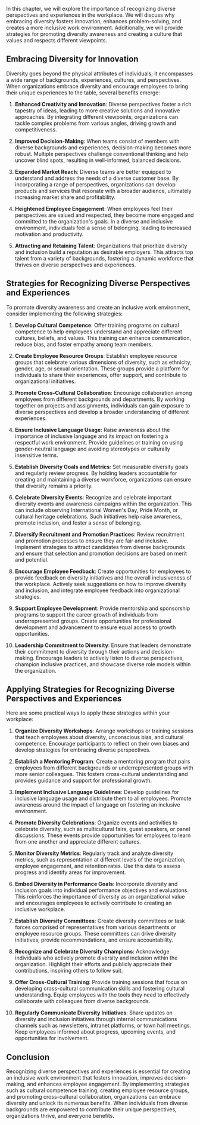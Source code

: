 
In this chapter, we will explore the importance of recognizing diverse perspectives and experiences in the workplace. We will discuss why embracing diversity fosters innovation, enhances problem-solving, and creates a more inclusive work environment. Additionally, we will provide strategies for promoting diversity awareness and creating a culture that values and respects different viewpoints.

## Embracing Diversity for Innovation

Diversity goes beyond the physical attributes of individuals; it encompasses a wide range of backgrounds, experiences, cultures, and perspectives. When organizations embrace diversity and encourage employees to bring their unique experiences to the table, several benefits emerge:

1. **Enhanced Creativity and Innovation**: Diverse perspectives foster a rich tapestry of ideas, leading to more creative solutions and innovative approaches. By integrating different viewpoints, organizations can tackle complex problems from various angles, driving growth and competitiveness.
    
2. **Improved Decision-Making**: When teams consist of members with diverse backgrounds and experiences, decision-making becomes more robust. Multiple perspectives challenge conventional thinking and help uncover blind spots, resulting in well-informed, balanced decisions.
    
3. **Expanded Market Reach**: Diverse teams are better equipped to understand and address the needs of a diverse customer base. By incorporating a range of perspectives, organizations can develop products and services that resonate with a broader audience, ultimately increasing market share and profitability.
    
4. **Heightened Employee Engagement**: When employees feel their perspectives are valued and respected, they become more engaged and committed to the organization's goals. In a diverse and inclusive environment, individuals feel a sense of belonging, leading to increased motivation and productivity.
    
5. **Attracting and Retaining Talent**: Organizations that prioritize diversity and inclusion build a reputation as desirable employers. This attracts top talent from a variety of backgrounds, fostering a dynamic workforce that thrives on diverse perspectives and experiences.
    

## Strategies for Recognizing Diverse Perspectives and Experiences

To promote diversity awareness and create an inclusive work environment, consider implementing the following strategies:

1. **Develop Cultural Competence**: Offer training programs on cultural competence to help employees understand and appreciate different cultures, beliefs, and values. This training can enhance communication, reduce bias, and foster empathy among team members.
    
2. **Create Employee Resource Groups**: Establish employee resource groups that celebrate various dimensions of diversity, such as ethnicity, gender, age, or sexual orientation. These groups provide a platform for individuals to share their experiences, offer support, and contribute to organizational initiatives.
    
3. **Promote Cross-Cultural Collaboration**: Encourage collaboration among employees from different backgrounds and departments. By working together on projects and assignments, individuals can gain exposure to diverse perspectives and develop a broader understanding of different experiences.
    
4. **Ensure Inclusive Language Usage**: Raise awareness about the importance of inclusive language and its impact on fostering a respectful work environment. Provide guidelines or training on using gender-neutral language and avoiding stereotypes or culturally insensitive terms.
    
5. **Establish Diversity Goals and Metrics**: Set measurable diversity goals and regularly review progress. By holding leaders accountable for creating and maintaining a diverse workforce, organizations can ensure that diversity remains a priority.
    
6. **Celebrate Diversity Events**: Recognize and celebrate important diversity events and awareness campaigns within the organization. This can include observing International Women's Day, Pride Month, or cultural heritage celebrations. Such initiatives help raise awareness, promote inclusion, and foster a sense of belonging.
    
7. **Diversify Recruitment and Promotion Practices**: Review recruitment and promotion processes to ensure they are fair and inclusive. Implement strategies to attract candidates from diverse backgrounds and ensure that selection and promotion decisions are based on merit and potential.
    
8. **Encourage Employee Feedback**: Create opportunities for employees to provide feedback on diversity initiatives and the overall inclusiveness of the workplace. Actively seek suggestions on how to improve diversity and inclusion, and integrate employee feedback into organizational strategies.
    
9. **Support Employee Development**: Provide mentorship and sponsorship programs to support the career growth of individuals from underrepresented groups. Create opportunities for professional development and advancement to ensure equal access to growth opportunities.
    
10. **Leadership Commitment to Diversity**: Ensure that leaders demonstrate their commitment to diversity through their actions and decision-making. Encourage leaders to actively listen to diverse perspectives, champion inclusive practices, and showcase diverse role models within the organization.
    

## Applying Strategies for Recognizing Diverse Perspectives and Experiences

Here are some practical ways to apply these strategies within your workplace:

1. **Organize Diversity Workshops**: Arrange workshops or training sessions that teach employees about diversity, unconscious bias, and cultural competence. Encourage participants to reflect on their own biases and develop strategies for embracing diverse perspectives.
    
2. **Establish a Mentoring Program**: Create a mentoring program that pairs employees from different backgrounds or underrepresented groups with more senior colleagues. This fosters cross-cultural understanding and provides guidance and support for professional growth.
    
3. **Implement Inclusive Language Guidelines**: Develop guidelines for inclusive language usage and distribute them to all employees. Promote awareness around the impact of language on fostering an inclusive environment.
    
4. **Promote Diversity Celebrations**: Organize events and activities to celebrate diversity, such as multicultural fairs, guest speakers, or panel discussions. These events provide opportunities for employees to learn from one another and appreciate different cultures.
    
5. **Monitor Diversity Metrics**: Regularly track and analyze diversity metrics, such as representation at different levels of the organization, employee engagement, and retention rates. Use this data to assess progress and identify areas for improvement.
    
6. **Embed Diversity in Performance Goals**: Incorporate diversity and inclusion goals into individual performance objectives and evaluations. This reinforces the importance of diversity as an organizational value and encourages employees to actively contribute to creating an inclusive workplace.
    
7. **Establish Diversity Committees**: Create diversity committees or task forces comprised of representatives from various departments or employee resource groups. These committees can drive diversity initiatives, provide recommendations, and ensure accountability.
    
8. **Recognize and Celebrate Diversity Champions**: Acknowledge individuals who actively promote diversity and inclusion within the organization. Highlight their efforts and publicly appreciate their contributions, inspiring others to follow suit.
    
9. **Offer Cross-Cultural Training**: Provide training sessions that focus on developing cross-cultural communication skills and fostering cultural understanding. Equip employees with the tools they need to effectively collaborate with colleagues from diverse backgrounds.
    
10. **Regularly Communicate Diversity Initiatives**: Share updates on diversity and inclusion initiatives through internal communications channels such as newsletters, intranet platforms, or town hall meetings. Keep employees informed about progress, upcoming events, and opportunities for involvement.
    

## Conclusion

Recognizing diverse perspectives and experiences is essential for creating an inclusive work environment that fosters innovation, improves decision-making, and enhances employee engagement. By implementing strategies such as cultural competence training, creating employee resource groups, and promoting cross-cultural collaboration, organizations can embrace diversity and unlock its numerous benefits. When individuals from diverse backgrounds are empowered to contribute their unique perspectives, organizations thrive, and everyone benefits.
